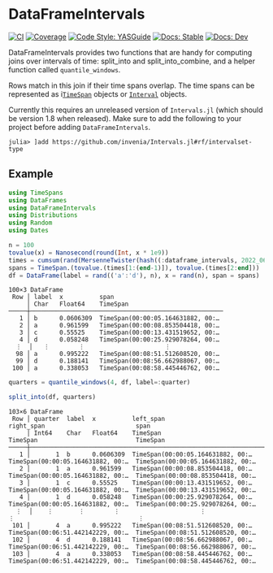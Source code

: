 # DataFrameIntervals

[![CI](https://github.com/beacon-biosignals/DataFrameIntervals.jl/actions/workflows/CI.yml/badge.svg)](https://github.com/beacon-biosignals/DataFrameIntervals.jl/actions/workflows/CI.yml)
[![Coverage](https://codecov.io/gh/beacon-biosignals/DataFrameIntervals.jl/branch/main/graph/badge.svg?token=q4x7zu3TeU)](https://codecov.io/gh/beacon-biosignals/DataFrameIntervals.jl)
[![Code Style: YASGuide](https://img.shields.io/badge/code%20style-yas-violet.svg)](https://github.com/jrevels/YASGuide)
[![Docs: Stable](https://img.shields.io/badge/docs-stable-blue.svg)](https://beacon-biosignals.github.io/DataFrameIntervals.jl/stable)
[![Docs: Dev](https://img.shields.io/badge/docs-dev-blue.svg)](https://beacon-biosignals.github.io/DataFrameIntervals.jl/dev)

DataFrameIntervals provides two functions that are handy for computing joins over intervals
of time: split_into and split_into_combine, and a helper function called `quantile_windows`.

Rows match in this join if their time spans overlap. The time spans can be represented as i[`TimeSpan`](https://juliapackages.com/p/timespans) objects or [`Interval`](https://juliapackages.com/p/intervals) objects.

Currently this requires an unreleased version of `Intervals.jl` (which should be version 1.8 when released). Make sure to add the following to your project before adding `DataFrameIntervals`.

```
julia> ]add https://github.com/invenia/Intervals.jl#rf/intervalset-type
```


## Example

```julia
using TimeSpans
using DataFrames
using DataFrameIntervals
using Distributions
using Random
using Dates

n = 100
tovalue(x) = Nanosecond(round(Int, x * 1e9))
times = cumsum(rand(MersenneTwister(hash((:dataframe_intervals, 2022_06_01))), Gamma(3, 2), n+1))
spans = TimeSpan.(tovalue.(times[1:(end-1)]), tovalue.(times[2:end]))
df = DataFrame(label = rand(('a':'d'), n), x = rand(n), span = spans)
```

```
100×3 DataFrame
 Row │ label  x          span
     │ Char   Float64    TimeSpan
─────┼─────────────────────────────────────────────────────
   1 │ b      0.0606309  TimeSpan(00:00:05.164631882, 00:…
   2 │ a      0.961599   TimeSpan(00:00:08.853504418, 00:…
   3 │ c      0.55525    TimeSpan(00:00:13.431519652, 00:…
   4 │ d      0.058248   TimeSpan(00:00:25.929078264, 00:…
  ⋮  │   ⋮        ⋮                      ⋮
  98 │ a      0.995222   TimeSpan(00:08:51.512608520, 00:…
  99 │ d      0.188141   TimeSpan(00:08:56.662988067, 00:…
 100 │ a      0.338053   TimeSpan(00:08:58.445446762, 00:…
 ```

```julia
quarters = quantile_windows(4, df, label=:quarter)

split_into(df, quarters)
```

```
103×6 DataFrame
 Row │ quarter  label  x          left_span                          right_span                         span
     │ Int64    Char   Float64    TimeSpan                           TimeSpan                           TimeSpan
─────┼────────────────────────────────────────────────────────────────────────────────────────────────────────────────────────────────────
   1 │       1  b      0.0606309  TimeSpan(00:00:05.164631882, 00:…  TimeSpan(00:00:05.164631882, 00:…  TimeSpan(00:00:05.164631882, 00:…
   2 │       1  a      0.961599   TimeSpan(00:00:08.853504418, 00:…  TimeSpan(00:00:05.164631882, 00:…  TimeSpan(00:00:08.853504418, 00:…
   3 │       1  c      0.55525    TimeSpan(00:00:13.431519652, 00:…  TimeSpan(00:00:05.164631882, 00:…  TimeSpan(00:00:13.431519652, 00:…
   4 │       1  d      0.058248   TimeSpan(00:00:25.929078264, 00:…  TimeSpan(00:00:05.164631882, 00:…  TimeSpan(00:00:25.929078264, 00:…
  ⋮  │    ⋮       ⋮        ⋮                      ⋮                                  ⋮                                  ⋮
 101 │       4  a      0.995222   TimeSpan(00:08:51.512608520, 00:…  TimeSpan(00:06:51.442142229, 00:…  TimeSpan(00:08:51.512608520, 00:…
 102 │       4  d      0.188141   TimeSpan(00:08:56.662988067, 00:…  TimeSpan(00:06:51.442142229, 00:…  TimeSpan(00:08:56.662988067, 00:…
 103 │       4  a      0.338053   TimeSpan(00:08:58.445446762, 00:…  TimeSpan(00:06:51.442142229, 00:…  TimeSpan(00:08:58.445446762, 00:…
```
